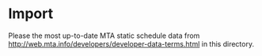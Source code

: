 # Import

Please the most up-to-date MTA static schedule data from http://web.mta.info/developers/developer-data-terms.html in this directory.